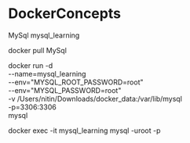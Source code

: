 # DockerConcepts

MySql mysql_learning

docker pull MySql

docker run -d \
  --name=mysql_learning \
  --env="MYSQL_ROOT_PASSWORD=root" \
  --env="MYSQL_PASSWORD=root" \
  -v /Users/nitin/Downloads/docker_data:/var/lib/mysql \
  -p=3306:3306 \
  mysql

docker exec -it mysql_learning mysql -uroot -p
